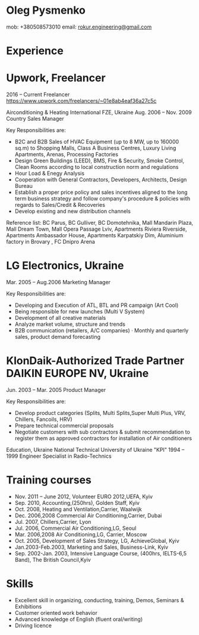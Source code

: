 # Oleg Pysmenko

mob: +380508573010
email: rokur.engineering@gmail.com



# Experience

# Upwork, Freelancer
2016 – Current                             Freelancer  
https://www.upwork.com/freelancers/~01e8ab4eaf36a27c5c

Airconditioning & Heating International FZE, Ukraine
Aug. 2006 – Nov. 2009                          Country Sales Manager 

Key Responsibilities are:
- B2C and B2B Sales of HVAC Equipment (up to 8 MW, up to 160000 sq.m) to Shopping Malls, Class A Business Centres, Luxury Living Apartments, Arenas, Processing Factories 
- Design Green Buildings (LEED), BMS, Fire & Security, Smoke Control, Clean Rooms according to 
local construction norm and regulations
- Hour Load & Enegy Analysis 
- Cooperation with General Contractors, Developers, Architects, Design Bureau
- Establish a proper price policy and sales incentives aligned to the long term business strategy 
and follow company's procedure & policies with regards to Sales/Credit & Recoveries
- Develop existing and new distribution channels

Reference list: BC Parus, BC Gulliver, BC Domotehnika, Mall Mandarin Plaza, Mall Dream Town, Mall Opera Passage Lviv, Apartments Riviera Riverside, Apartments Ambassador House, Apartments Karpatskiy Dim, Aluminium factory in Brovary , FC Dnipro Arena 

# LG Electronics, Ukraine
Mar. 2005 – Aug.2006                             Marketing Manager

Key Responsibilities are:
- Developing and Execution of ATL, BTL and PR campaign (Art Cool)
- Being responsible for new launches (Multi V System)
- Development of all creative materials
- Analyze market volume, structure and trends
- B2B communication (retailers, A/C companies)
· Monthly and quarterly sales, product demand forecasting 



# KlonDaik-Authorized Trade Partner DAIKIN EUROPE NV, Ukraine
Jun. 2003 – Mar. 2005                             Product Manager

Key Responsibilities are:
- Develop product categories (Splits, Multi Splits,Super Multi Plus, VRV, Chillers, Fancoils, HRV)
- Prepare technical commercial proposals
- Negotiate customers with sub contractors & submit recommendation to register them as approved
contractors for installation of Air conditioners

Education, Ukraine
National Technical University of Ukraine "KPI"
1994 – 1999                                        Engineer
                                                    Specialist in Radio-Technics
# Training courses
* Nov. 2011 – June 2012,  Volunteer EURO 2012,UEFA, Kyiv
* Sep. 2010, Accounting,(250hrs), Golden Staff, Kyiv
* Oct. 2008,  Heating and Ventilation,Carrier, Waalwijk
* Dec. 2006,2008 Commercial Air Conditioning,Carrier, Dubai
* Jul. 2007, Chillers,Carrier, Lyon
* Jul. 2006, Commercial Air Conditioning,LG, Seoul
* Mar. 2006,2008 Air Conditioning,LG, Carrier, Moscow
* Oct. 2005, Development of Sales Strategy, LG, AchieveGlobal, Kyiv
* Jan.2003-Feb.2003, Marketing and Sales, Business-Link, Kyiv
* Sep. 2002-Jan. 2003, Intensive Language Course, (400hrs, IELTS-6,5 Band), The British Council,Kyiv

# Skills
* Excellent skill in organizing, conducting, training, Demos, Seminars & Exhibitions
* Customer oriented work behavior
* Advanced knowledge of English (fluent oral/writing)
* Driving licence